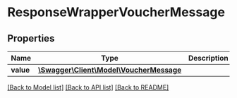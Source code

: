 # ResponseWrapperVoucherMessage

## Properties
Name | Type | Description | Notes
------------ | ------------- | ------------- | -------------
**value** | [**\Swagger\Client\Model\VoucherMessage**](VoucherMessage.md) |  | [optional] 

[[Back to Model list]](../README.md#documentation-for-models) [[Back to API list]](../README.md#documentation-for-api-endpoints) [[Back to README]](../README.md)


